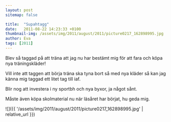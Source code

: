 ```yaml
---
layout: post
sitemap: false

title:  "Supahtagg"
date:   2011-08-22 14:23:33 +0100
thumbnail-img: /assets/img/2011/august/2011/picture0217_162898995.jpg
author: Eva
tags: [2011]
---
```


Blev så taggad på att träna att jag nu har bestämt mig för att fara och köpa nya träningskläder! 

Vill inte att taggen att börja träna ska tyna bort så med nya kläder så kan jag känna mig taggad ett litet tag till iaf.

Blir nog att investera i ny sportbh och nya byxor, ja något sånt.

Måste även köpa skolmaterial nu när läsåret har börjat, hu geda mig.

![]({{ '/assets/img/2011/august/2011/picture0217_162898995.jpg'  | relative_url }})

